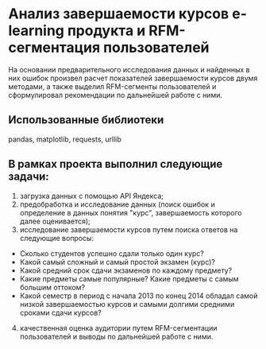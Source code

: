 
# Анализ завершаемости курсов e-learning продукта и RFM-сегментация пользователей

На основании предварительного исследования данных и найденных в них ошибок произвел расчет показателей завершаемости курсов двумя методами, а также выделил RFM-сегменты пользователей и сформулировал рекомендации по дальнейшей работе с ними.
## Использованные библиотеки
pandas, matplotlib, requests, urllib


## В рамках проекта выполнил следующие задачи:
1. загрузка данных с помощью API Яндекса;
2. предобработка и исследование данных (поиск ошибок и определение в данных понятия "курс", завершаемость которого далее оценивается);
3. исследование завершаемости курсов путем поиска ответов на следующие вопросы:
- Сколько студентов успешно сдали только один курс?
- Какой самый сложный и самый простой экзамен (курс)?
- Какой средний срок сдачи экзаменов по каждому предмету?
- Какие предметы самые популярные? Какие предметы с самым большим оттоком?
- Какой семестр в период с начала 2013 по конец 2014 обладал самой низкой завершаемостью курсов и самыми долгими средними сроками сдачи курсов?
4. качественная оценка аудитории путем RFM-сегментации пользователей и выводы по дальнейшей работе с ними.
